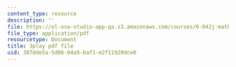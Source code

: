 ```yaml
---
content_type: resource
description: ''
file: https://ol-ocw-studio-app-qa.s3.amazonaws.com/courses/6-042j-mathematics-for-computer-science-spring-2015/387dde5a5d0604a9baf3e2f11920dce0_4Dz4vNUxnZM.pdf
file_type: application/pdf
resourcetype: Document
title: 3play pdf file
uid: 387dde5a-5d06-04a9-baf3-e2f11920dce0
---
```

